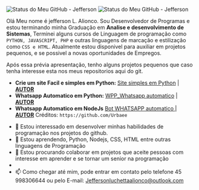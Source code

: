 ![Status do Meu GitHub - Jefferson](https://github-readme-stats.vercel.app/api?username=jeffersonalionco&show_icons=true&theme=gruvbox)
![Status do Meu GitHub - Jefferson](https://github-readme-stats.vercel.app/api?username=jeffersonalionco&show_icons=true&theme=dracula)

Olá Meu nome é jefferson L. Alionco. Sou Desenvolvedor de Programas e estou terminando minha Graduação em **Analise e desenvolvimento de Sistemas**, Terminei alguns cursos de Linguagem de programação como `PYTHON, JAVASCRIPT, PHP` e outras linguagens de marcação e estilização como `CSS e HTML`. Atualmente estou disponivel para auxiliar em projetos pequenos, e se possivel a novas oportunidades de Empregos.

Após essa prévia apresentação, tenho alguns projetos pequenos que caso tenha interesse esta nos meus repositorios aqui do git.

  * **Crie um site Facil e simples em Python:**  [Site simples em Python](https://github.com/jeffersonalionco/site-simples-python/)  |   **[AUTOR](https://github.com/jeffersonalionco/jeffersonalionco)**
  * **Whatsapp Automatico em Python:**  [WPP_Whatsapp automatico](https://github.com/jeffersonalionco/Atendimento-Whatsapp-Python)  |  **[AUTOR](https://github.com/jeffersonalionco/jeffersonalionco)**
  * **Whatsapp Automatico em NodeJs**  [Bot WHATSAPP automatico ](https://github.com/jeffersonalionco/bot-whatsapp)   | **[AUTOR](https://github.com/jeffersonalionco/jeffersonalionco)** Créditos: `https://github.com/Urbaee`
 
- 👀 Estou interessado em desenvolver minhas habilidades de programação nos projetos do github.
- 🌱 Estou aprendendo, Python, Nodejs, CSS, HTML entre outras linguagens de Programação
- 💞️ Estou procurando colaborar em projetos que aceite pessoas com interesse em aprender e se tornar um senior na programação
- 
- 📫 Como chegar até mim, pode entrar em contato pelo telefone 45 998306644 ou pelo E-mail: Jeffersonluchettaalionco@outlook.com

<!---
jeffersonalionco/jeffersonalionco is a ✨ special ✨ repository because its `README.md` (this file) appears on your GitHub profile.
You can click the Preview link to take a look at your changes.
--->
